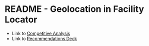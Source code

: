 # README - Geolocation in Facility Locator 

- Link to [Competitive Analysis](https://github.com/department-of-veterans-affairs/va.gov-team/blob/master/products/facilities/facility-locator/geolocation/Geolocation%20Competitive%20Analysis.xlsx)
- Link to [Recommendations Deck](https://github.com/department-of-veterans-affairs/va.gov-team/blob/master/products/facilities/facility-locator/geolocation/Geolocation%20-%20Analysis%20%26%20Recommendations.pptx)

